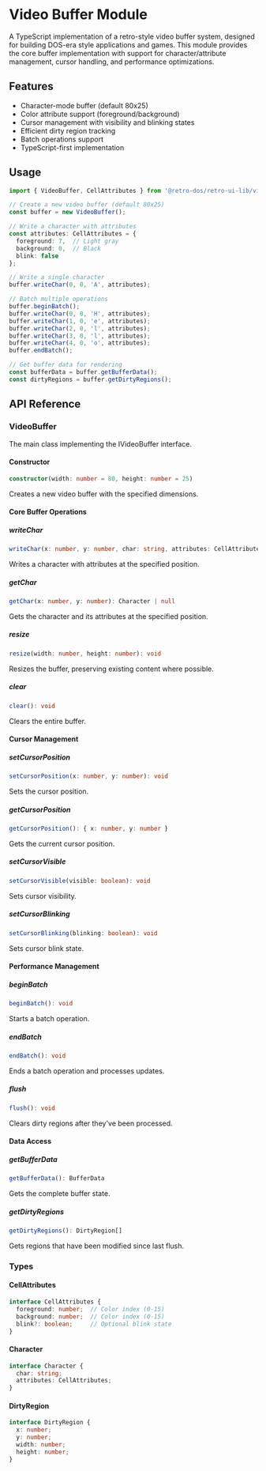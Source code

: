 # Video Buffer Module

A TypeScript implementation of a retro-style video buffer system, designed for building DOS-era style applications and games. This module provides the core buffer implementation with support for character/attribute management, cursor handling, and performance optimizations.

## Features

- Character-mode buffer (default 80x25)
- Color attribute support (foreground/background)
- Cursor management with visibility and blinking states
- Efficient dirty region tracking
- Batch operations support
- TypeScript-first implementation

## Usage

```typescript
import { VideoBuffer, CellAttributes } from '@retro-dos/retro-ui-lib/video';

// Create a new video buffer (default 80x25)
const buffer = new VideoBuffer();

// Write a character with attributes
const attributes: CellAttributes = {
  foreground: 7,  // Light gray
  background: 0,  // Black
  blink: false
};

// Write a single character
buffer.writeChar(0, 0, 'A', attributes);

// Batch multiple operations
buffer.beginBatch();
buffer.writeChar(0, 0, 'H', attributes);
buffer.writeChar(1, 0, 'e', attributes);
buffer.writeChar(2, 0, 'l', attributes);
buffer.writeChar(3, 0, 'l', attributes);
buffer.writeChar(4, 0, 'o', attributes);
buffer.endBatch();

// Get buffer data for rendering
const bufferData = buffer.getBufferData();
const dirtyRegions = buffer.getDirtyRegions();
```

## API Reference

### VideoBuffer

The main class implementing the IVideoBuffer interface.

#### Constructor

```typescript
constructor(width: number = 80, height: number = 25)
```

Creates a new video buffer with the specified dimensions.

#### Core Buffer Operations

##### writeChar
```typescript
writeChar(x: number, y: number, char: string, attributes: CellAttributes): void
```
Writes a character with attributes at the specified position.

##### getChar
```typescript
getChar(x: number, y: number): Character | null
```
Gets the character and its attributes at the specified position.

##### resize
```typescript
resize(width: number, height: number): void
```
Resizes the buffer, preserving existing content where possible.

##### clear
```typescript
clear(): void
```
Clears the entire buffer.

#### Cursor Management

##### setCursorPosition
```typescript
setCursorPosition(x: number, y: number): void
```
Sets the cursor position.

##### getCursorPosition
```typescript
getCursorPosition(): { x: number, y: number }
```
Gets the current cursor position.

##### setCursorVisible
```typescript
setCursorVisible(visible: boolean): void
```
Sets cursor visibility.

##### setCursorBlinking
```typescript
setCursorBlinking(blinking: boolean): void
```
Sets cursor blink state.

#### Performance Management

##### beginBatch
```typescript
beginBatch(): void
```
Starts a batch operation.

##### endBatch
```typescript
endBatch(): void
```
Ends a batch operation and processes updates.

##### flush
```typescript
flush(): void
```
Clears dirty regions after they've been processed.

#### Data Access

##### getBufferData
```typescript
getBufferData(): BufferData
```
Gets the complete buffer state.

##### getDirtyRegions
```typescript
getDirtyRegions(): DirtyRegion[]
```
Gets regions that have been modified since last flush.

### Types

#### CellAttributes
```typescript
interface CellAttributes {
  foreground: number;  // Color index (0-15)
  background: number;  // Color index (0-15)
  blink?: boolean;     // Optional blink state
}
```

#### Character
```typescript
interface Character {
  char: string;
  attributes: CellAttributes;
}
```

#### DirtyRegion
```typescript
interface DirtyRegion {
  x: number;
  y: number;
  width: number;
  height: number;
}
